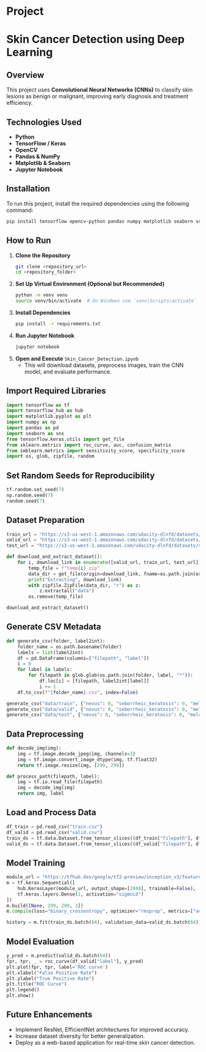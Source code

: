 # Project
# Skin Cancer Detection using Deep Learning

## Overview
This project uses **Convolutional Neural Networks (CNNs)** to classify skin lesions as benign or malignant, improving early diagnosis and treatment efficiency.

## Technologies Used
- **Python**
- **TensorFlow / Keras**
- **OpenCV**
- **Pandas & NumPy**
- **Matplotlib & Seaborn**
- **Jupyter Notebook**

## Installation
To run this project, install the required dependencies using the following command:
```bash
pip install tensorflow opencv-python pandas numpy matplotlib seaborn scikit-learn imbalanced-learn
```

## How to Run
1. **Clone the Repository**
   ```bash
   git clone <repository_url>
   cd <repository_folder>
   ```
2. **Set Up Virtual Environment (Optional but Recommended)**
   ```bash
   python -m venv venv
   source venv/bin/activate  # On Windows use `venv\Scripts\activate`
   ```
3. **Install Dependencies**
   ```bash
   pip install -r requirements.txt
   ```
4. **Run Jupyter Notebook**
   ```bash
   jupyter notebook
   ```
5. **Open and Execute** `Skin_Cancer_Detection.ipynb`
   - This will download datasets, preprocess images, train the CNN model, and evaluate performance.

## Import Required Libraries
```python
import tensorflow as tf
import tensorflow_hub as hub
import matplotlib.pyplot as plt
import numpy as np
import pandas as pd
import seaborn as sns
from tensorflow.keras.utils import get_file
from sklearn.metrics import roc_curve, auc, confusion_matrix
from imblearn.metrics import sensitivity_score, specificity_score
import os, glob, zipfile, random
```

## Set Random Seeds for Reproducibility
```python
tf.random.set_seed(7)
np.random.seed(7)
random.seed(7)
```

## Dataset Preparation
```python
train_url = "https://s3-us-west-1.amazonaws.com/udacity-dlnfd/datasets/skin-cancer/train.zip"
valid_url = "https://s3-us-west-1.amazonaws.com/udacity-dlnfd/datasets/skin-cancer/valid.zip"
test_url = "https://s3-us-west-1.amazonaws.com/udacity-dlnfd/datasets/skin-cancer/test.zip"

def download_and_extract_dataset():
    for i, download_link in enumerate([valid_url, train_url, test_url]):
        temp_file = f"temp{i}.zip"
        data_dir = get_file(origin=download_link, fname=os.path.join(os.getcwd(), temp_file))
        print("Extracting", download_link)
        with zipfile.ZipFile(data_dir, "r") as z:
            z.extractall("data")
        os.remove(temp_file)

download_and_extract_dataset()
```

## Generate CSV Metadata
```python
def generate_csv(folder, label2int):
    folder_name = os.path.basename(folder)
    labels = list(label2int)
    df = pd.DataFrame(columns=["filepath", "label"])
    i = 0
    for label in labels:
        for filepath in glob.glob(os.path.join(folder, label, "*")):
            df.loc[i] = [filepath, label2int[label]]
            i += 1
    df.to_csv(f"{folder_name}.csv", index=False)

generate_csv("data/train", {"nevus": 0, "seborrheic_keratosis": 0, "melanoma": 1})
generate_csv("data/valid", {"nevus": 0, "seborrheic_keratosis": 0, "melanoma": 1})
generate_csv("data/test", {"nevus": 0, "seborrheic_keratosis": 0, "melanoma": 1})
```

## Data Preprocessing
```python
def decode_img(img):
    img = tf.image.decode_jpeg(img, channels=3)
    img = tf.image.convert_image_dtype(img, tf.float32)
    return tf.image.resize(img, [299, 299])

def process_path(filepath, label):
    img = tf.io.read_file(filepath)
    img = decode_img(img)
    return img, label
```

## Load and Process Data
```python
df_train = pd.read_csv("train.csv")
df_valid = pd.read_csv("valid.csv")
train_ds = tf.data.Dataset.from_tensor_slices((df_train["filepath"], df_train["label"])).map(process_path)
valid_ds = tf.data.Dataset.from_tensor_slices((df_valid["filepath"], df_valid["label"])).map(process_path)
```

## Model Training
```python
module_url = "https://tfhub.dev/google/tf2-preview/inception_v3/feature_vector/4"
m = tf.keras.Sequential([
    hub.KerasLayer(module_url, output_shape=[2048], trainable=False),
    tf.keras.layers.Dense(1, activation="sigmoid")
])
m.build([None, 299, 299, 3])
m.compile(loss="binary_crossentropy", optimizer="rmsprop", metrics=["accuracy"])

history = m.fit(train_ds.batch(64), validation_data=valid_ds.batch(64), epochs=10)
```

## Model Evaluation
```python
y_pred = m.predict(valid_ds.batch(64))
fpr, tpr, _ = roc_curve(df_valid["label"], y_pred)
plt.plot(fpr, tpr, label='ROC curve')
plt.xlabel("False Positive Rate")
plt.ylabel("True Positive Rate")
plt.title("ROC Curve")
plt.legend()
plt.show()
```

## Future Enhancements
- Implement ResNet, EfficientNet architectures for improved accuracy.
- Increase dataset diversity for better generalization.
- Deploy as a web-based application for real-time skin cancer detection.



